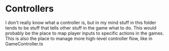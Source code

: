 # Controllers

I don't really know what a controller is, but in my mind stuff in this folder tends to be stuff that tells other stuff in the game what to do.
This would probably be the place to map player inputs to specific actions in the games.
This is also the place to manage more high-level controller flow, like in GameController.ts
